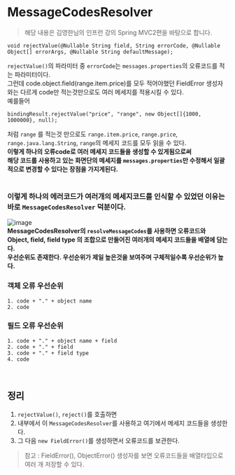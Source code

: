 # MessageCodesResolver

> 해당 내용은 김영한님의 인프런 강의 Spring MVC2편을 바탕으로 합니다.

```
void rejectValue(@Nullable String field, String errorCode, @Nullable Object[] errorArgs, @Nullable String defaultMessage);
```
`rejectValue()`의 파라미터 중 `errorCode`는 `messages.properties`의 오류코드를 적는 파라미터이다.   
그런데 code.object.field(range.item.price)를 모두 적어야했던 FieldError 생성자와는 다르게 code만 적는것만으로도 여러 메세지를 적용시킬 수 있다.   
예를들어 
```
bindingResult.rejectValue("price", "range", new Object[]{1000, 1000000}, null);
```
처럼 `range` 를 적는것 만으로도 `range.item.price`, `range.price`, `range.java.lang.String`, `range`의 메세지 코드를 모두 읽을 수 있다.   
**이렇게 하나의 오류code로 여러 메세지 코드들을 생성할 수 있게됨으로써    
해당 코드를 사용하고 있는 화면단의 메세지를 `messages.properties`만 수정해서 일괄적으로 변경할 수 있다는 장점을 가지게된다.**   
</br>

### 이렇게 하나의 에러코드가 여러개의 메세지코드를 인식할 수 있었던 이유는 바로 `MessageCodesResolver` 덕분이다. ###   

![image](https://user-images.githubusercontent.com/108853290/223119139-873440d3-2f79-4099-babc-52e4641e9e21.png)      
**MessageCodesResolver의 `resolveMessageCodes`를 사용하면 오류코드와 Object, field, field type 의 조합으로 만들어진 여러개의 메세지 코드들을 배열에 담는다.**   
**우선순위도 존재한다. 우선순위가 제일 높은것을 보여주며 구체적일수록 우선순위가 높다.**   

### 객체 오류 우선순위 ###
```
1. code + "." + object name
2. code
```

### 필드 오류  우선순위 ###
```
1. code + "." + object name + field
2. code + "." + field
3. code + "." + field type
4. code
```
</br>

## 정리 ##
1. `rejectValue()`, `reject()`를 호출하면    
2. 내부에서 이 `MessageCodesResolver`를 사용하고 여기에서 메세지 코드들을 생성한다.
3. 그 다음 `new FieldError()`를 생성하면서 오류코드를 보관한다.   
> 참고 :  FieldError(), ObjectError() 생성자를 보면 오류코드들을 배열타입으로 여러 개 저장할 수 있다.
